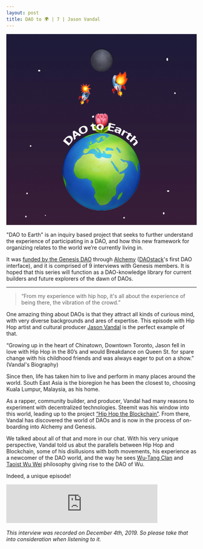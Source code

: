 ```yaml
---
layout: post
title: DAO to 🌍 | 7 | Jason Vandal
---
```


![image](/assets/images/DAO-to-earth.png)

"DAO to Earth" is an inquiry based project that seeks to further understand the experience of participating in a DAO, and how this new framework for organizing relates to the world we’re currently living in.

It was [funded by the Genesis DAO](https://docs.google.com/document/d/1ifwyPBI1dwYaCNH2fmF3ptHgb6gohStY_iLx3Rog0XE/edit) through [Alchemy](https://daostack.io/alchemy) ([DAOstack](https://daostack.io/)'s first DAO interface), and it is comprised of 9 interviews with Genesis members. It is hoped that this series will function as a DAO-knowledge library for current builders and future explorers of the dawn of DAOs.

---

> “From my experience with hip hop, it's all about the experience of being there, the vibration of the crowd.”

One amazing thing about DAOs is that they attract all kinds of curious mind, with very diverse backgrounds and ares of expertise. This episode with Hip Hop artist and cultural producer [Jason Vandal](https://twitter.com/vandigital) is the perfect example of that.

“Growing up in the heart of Chinatown, Downtown Toronto, Jason fell in love with Hip Hop in the 80’s and would Breakdance on Queen St. for spare change with his childhood friends and was always eager to put on a show.” (Vandal's Biography)

Since then, life has taken him to live and perform in many places around the world. South East Asia is the bioregion he has been the closest to, choosing Kuala Lumpur, Malaysia, as his home.

As a rapper, community builder, and producer, Vandal had many reasons to experiment with decentralized technologies. Steemit was his window into this world, leading up to the project [“Hip Hop the Blockchain”](https://steemit.com/@hhtb). From there, Vandal has discovered the world of DAOs and is now in the process of on-boarding into Alchemy and Genesis.

We talked about all of that and more in our chat. With his very unique perspective, Vandal told us abut the parallels between Hip Hop and Blockchain, some of his disillusions with both movements, his experience as a newcomer of the DAO world, and the way he sees [Wu-Tang Clan](https://wutangclan.com/) and [Taoist Wu Wei](https://en.wikipedia.org/wiki/Wu_wei) philosophy giving rise to the DAO of Wu.

Indeed, a unique episode! 

<iframe src="https://anchor.fm/daocast/embed/episodes/DAO-to---7--Jason-Vandal-e9baol" height="102px" width="400px" frameborder="0" scrolling="no"></iframe>

*This interview was recorded on December 4th, 2019. So please take that into consideration when listening to it.*
